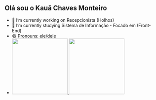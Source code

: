 ## Olá sou o Kauã Chaves Monteiro

- 🔭 I’m currently working on Recepcionista (Holhos)
- 🌱 I’m currently studying Sistema de Informação - Focado em (Front-End)
- 😄 Pronouns: ele/dele
- <div>  
  <a href="https://github.com/KauaChavesMonteiro">  
  <img height="180em" src="https://github-readme-stats.vercel.app/api?username=KauaChavesMonteiro&show_icons=true&theme=dracula&include_all_commits=true&count_private=true"/>  
  <img height="180em" src="https://github-readme-stats.vercel.app/api/top-langs/?username=KauaChavesMonteiro&layout=compact&langs_count=16&theme=dracula"/>  
  </a>  
</div>  
